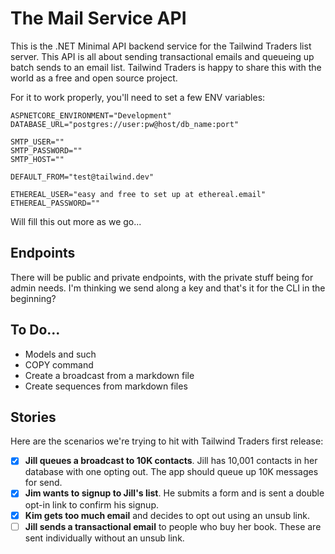 # The Mail Service API

This is the .NET Minimal API backend service for the Tailwind Traders list server. This API is all about sending transactional emails and queueing up batch sends to an email list. Tailwind Traders is happy to share this with the world as a free and open source project.

For it to work properly, you'll need to set a few ENV variables:

```
ASPNETCORE_ENVIRONMENT="Development"
DATABASE_URL="postgres://user:pw@host/db_name:port"

SMTP_USER=""
SMTP_PASSWORD=""
SMTP_HOST=""

DEFAULT_FROM="test@tailwind.dev"

ETHEREAL_USER="easy and free to set up at ethereal.email"
ETHEREAL_PASSWORD=""
```

Will fill this out more as we go...

## Endpoints

There will be public and private endpoints, with the private stuff being for admin needs. I'm thinking we send along a key and that's it for the CLI in the beginning?

## To Do...

 - Models and such
 - COPY command
 - Create a broadcast from a markdown file
 - Create sequences from markdown files

## Stories

Here are the scenarios we're trying to hit with Tailwind Traders first release:

 - [x] **Jill queues a broadcast to 10K contacts**. Jill has 10,001 contacts in her database with one opting out. The app should queue up 10K messages for send.
 - [x] **Jim wants to signup to Jill's list**. He submits a form and is sent a double opt-in link to confirm his signup.
 - [x] **Kim gets too much email** and decides to opt out using an unsub link.
 - [ ] **Jill sends a transactional email** to people who buy her book. These are sent individually without an unsub link.